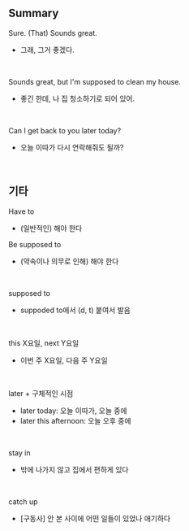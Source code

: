 ## Summary

Sure. (That) Sounds great.
- 그래, 그거 좋겠다.

<br>

Sounds great, but I'm supposed to clean my house.
- 좋긴 한데, 나 집 청소하기로 되어 있어.

<br>

Can I get back to you later today?
- 오늘 이따가 다시 연락해줘도 될까?

<br>

## 기타

Have to
- (일반적인) 해야 한다

Be supposed to
- (약속이나 의무로 인해) 해야 한다

<br>

supposed to
- suppoded to에서 (d, t) 붙여서 발음

<br>

this X요일, next Y요일
- 이번 주 X요일, 다음 주 Y요일

<br>

later + 구체적인 시점
- later today: 오늘 이따가, 오늘 중에
- later this afternoon: 오늘 오후 중에

<br>

stay in
- 밖에 나가지 않고 집에서 편하게 있다

<br>

catch up
- [구동사] 안 본 사이에 어떤 일들이 있었나 애기하다
